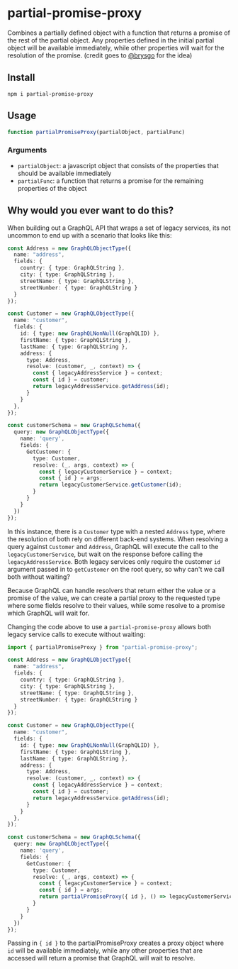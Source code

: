 # partial-promise-proxy

Combines a partially defined object with a function that returns a promise of the rest of the partial object. Any properties defined in the initial partial object will be available immediately, while other properties will wait for the resolution of the promise. (credit goes to [@brysgo](https://github.com/brysgo) for the idea)

## Install
```
npm i partial-promise-proxy
```

## Usage

```typescript
function partialPromiseProxy(partialObject, partialFunc)
```

### Arguments

- `partialObject`: a javascript object that consists of the properties that should be available immediately
- `partialFunc`: a function that returns a promise for the remaining properties of the object

## Why would you ever want to do this?

When building out a GraphQL API that wraps a set of legacy services, its not uncommon to end up with a scenario that looks like this:
```typescript
const Address = new GraphQLObjectType({
  name: "address",
  fields: {
    country: { type: GraphQLString },
    city: { type: GraphQLString },
    streetName: { type: GraphQLString },
    streetNumber: { type: GraphQLString }
  }
});

const Customer = new GraphQLObjectType({
  name: "customer",
  fields: {
    id: { type: new GraphQLNonNull(GraphQLID) },
    firstName: { type: GraphQLString },
    lastName: { type: GraphQLString },
    address: { 
      type: Address,
      resolve: (customer, _, context) => {
        const { legacyAddressService } = context;
        const { id } = customer;
        return legacyAddressService.getAddress(id);
      } 
    }
  },
});

const customerSchema = new GraphQLSchema({
  query: new GraphQLObjectType({
    name: 'query',
    fields: {
      GetCustomer: {
        type: Customer,
        resolve: (_, args, context) => {
          const { legacyCustomerService } = context;
          const { id } = args;
          return legacyCustomerService.getCustomer(id);
        }
      }
    }
  })
});
```
In this instance, there is a `Customer` type with a nested `Address` type, where the resolution of both rely on different back-end systems. When resolving a query against `Customer` and `Address`, GraphQL will execute the call to the `legacyCustomerService`, but wait on the response before calling the `legacyAddressService`. Both legacy services only require the customer `id` argument passed in to `getCustomer` on the root query, so why can't we call both without waiting?

Because GraphQL can handle resolvers that return either the value or a promise of the value, we can create a partial proxy to the requested type where some fields resolve to their values, while some resolve to a promise which GraphQL will wait for. 

Changing the code above to use a `partial-promise-proxy` allows both legacy service calls to execute without waiting:
```typescript
import { partialPromiseProxy } from "partial-promise-proxy";

const Address = new GraphQLObjectType({
  name: "address",
  fields: {
    country: { type: GraphQLString },
    city: { type: GraphQLString },
    streetName: { type: GraphQLString },
    streetNumber: { type: GraphQLString }
  }
});

const Customer = new GraphQLObjectType({
  name: "customer",
  fields: {
    id: { type: new GraphQLNonNull(GraphQLID) },
    firstName: { type: GraphQLString },
    lastName: { type: GraphQLString },
    address: { 
      type: Address,
      resolve: (customer, _, context) => {
        const { legacyAddressService } = context;
        const { id } = customer;
        return legacyAddressService.getAddress(id);
      } 
    }
  },
});

const customerSchema = new GraphQLSchema({
  query: new GraphQLObjectType({
    name: 'query',
    fields: {
      GetCustomer: {
        type: Customer,
        resolve: (_, args, context) => {
          const { legacyCustomerService } = context;
          const { id } = args;
          return partialPromiseProxy({ id }, () => legacyCustomerService.getCustomer(id)); // <-- wrap the promise in a partial proxy
        }
      }
    }
  })
});
```

Passing in `{ id }` to the partialPromiseProxy creates a proxy object where `id` will be available immediately, while any other properties that are accessed will return a promise that GraphQL will wait to resolve. 